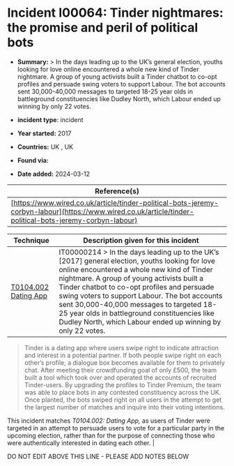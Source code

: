 # Incident I00064: Tinder nightmares: the promise and peril of political bots

* **Summary:** > In the days leading up to the UK’s general election, youths looking for love online encountered a whole new kind of Tinder nightmare. A group of young activists built a Tinder chatbot to co-opt profiles and persuade swing voters to support Labour. The bot accounts sent 30,000-40,000 messages to targeted 18-25 year olds in battleground constituencies like Dudley North, which Labour ended up winning by only 22 votes.

* **incident type**: incident

* **Year started:** 2017

* **Countries:** UK , UK

* **Found via:** 

* **Date added:** 2024-03-12


| Reference(s) |
| --------- |
| [https://www.wired.co.uk/article/tinder-political-bots-jeremy-corbyn-labour](https://www.wired.co.uk/article/tinder-political-bots-jeremy-corbyn-labour) |

 

| Technique | Description given for this incident |
| --------- | ------------------------- |
| [T0104.002 Dating App](../../generated_pages/techniques/T0104.002.md) | IT00000214 > In the days leading up to the UK’s [2017] general election, youths looking for love online encountered a whole new kind of Tinder nightmare. A group of young activists built a Tinder chatbot to co-opt profiles and persuade swing voters to support Labour. The bot accounts sent 30,000-40,000 messages to targeted 18-25 year olds in battleground constituencies like Dudley North, which Labour ended up winning by only 22 votes.

> Tinder is a dating app where users swipe right to indicate attraction and interest in a potential partner. If both people swipe right on each other’s profile, a dialogue box becomes available for them to privately chat. After meeting their crowdfunding goal of only £500, the team built a tool which took over and operated the accounts of recruited Tinder-users. By upgrading the profiles to Tinder Premium, the team was able to place bots in any contested constituency across the UK. Once planted, the bots swiped right on all users in the attempt to get the largest number of matches and inquire into their voting intentions.

This incident matches _T0104.002: Dating App,_ as users of Tinder were targeted in an attempt to persuade users to vote for a particular party in the upcoming election, rather than for the purpose of connecting those who were authentically interested in dating each other. |


DO NOT EDIT ABOVE THIS LINE - PLEASE ADD NOTES BELOW